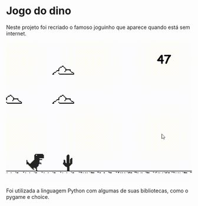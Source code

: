 # Jogo do dino

Neste projeto foi recriado o famoso joguinho que aparece quando está sem internet.

![Vídeo do jogo](https://github.com/miguelfill/Jogo-do-dino/blob/main/dino-game.gif)

Foi utilizada a linguagem Python com algumas de suas bibliotecas, como o pygame e choice.
